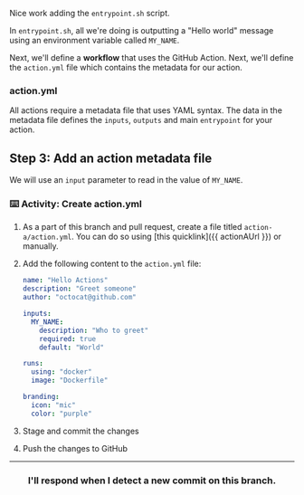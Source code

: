 Nice work adding the `entrypoint.sh` script.

In `entrypoint.sh`, all we're doing is outputting a "Hello world" message using an environment variable called `MY_NAME`.

Next, we'll define a **workflow** that uses the GitHub Action.
Next, we'll define the `action.yml` file which contains the metadata for our action.

### action.yml

All actions require a metadata file that uses YAML syntax. The data in the metadata file defines the `inputs`, `outputs` and main `entrypoint` for your action.

## Step 3: Add an action metadata file

We will use an `input` parameter to read in the value of `MY_NAME`.

### :keyboard: Activity: Create action.yml

1. As a part of this branch and pull request, create a file titled `action-a/action.yml`. You can do so using [this quicklink]({{ actionAUrl }}) or manually.
1. Add the following content to the `action.yml` file:

   ```yaml
   name: "Hello Actions"
   description: "Greet someone"
   author: "octocat@github.com"

   inputs:
     MY_NAME:
       description: "Who to greet"
       required: true
       default: "World"

   runs:
     using: "docker"
     image: "Dockerfile"

   branding:
     icon: "mic"
     color: "purple"
   ```

1. Stage and commit the changes
1. Push the changes to GitHub

<hr>
<h3 align="center">I'll respond when I detect a new commit on this branch.</h3>
